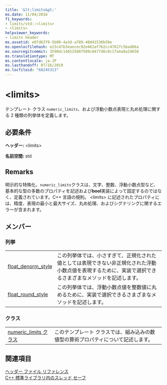 ```yaml
---
title: '&lt;limits&gt;'
ms.date: 11/04/2016
f1_keywords:
- limits/std::<limits>
- <limits>
helpviewer_keywords:
- limits header
ms.assetid: e07d6379-5b00-4a3d-a789-40d41538b59e
ms.openlocfilehash: e23c47b3eaecec92e462af7b2cc47627c5bad86a
ms.sourcegitcommit: 3590dc146525807500c0477d6c9c17a4a8a2d658
ms.translationtype: MT
ms.contentlocale: ja-JP
ms.lasthandoff: 07/16/2019
ms.locfileid: "68245313"
---
```

# <a name="ltlimitsgt"></a>&lt;limits&gt;

テンプレート クラス `numeric_limits`、および浮動小数点表現と丸め処理に関する 2 種類の列挙体を定義します。

## <a name="requirements"></a>必要条件

**ヘッダー:** \<limits>

**名前空間:** std

## <a name="remarks"></a>Remarks

明示的な特殊化、`numeric_limits`クラスは、文字、整数、浮動小数点型など、基本的な型の多数のプロパティを記述および**bool**実装によって固定するのではなく、定義されています。C++ 言語の規則。 \<limits> に記述されたプロパティには、精度、表現の最小と最大サイズ、丸め処理、およびシグナリングに関するエラーが含まれます。

## <a name="members"></a>メンバー

### <a name="enumerations"></a>列挙

|||
|-|-|
|[float_denorm_style](../standard-library/limits-enums.md#float_denorm_style)|この列挙体では、小さすぎて、正規化された値としては表現できない非正規化された浮動小数点値を表現するために、実装で選択できるさまざまなメソッドを記述します。|
|[float_round_style](../standard-library/limits-enums.md#float_round_style)|この列挙体では、浮動小数点値を整数値に丸めるために、実装で選択できるさまざまなメソッドを記述します。|

### <a name="classes"></a>クラス

|||
|-|-|
|[numeric_limits クラス](../standard-library/numeric-limits-class.md)|このテンプレート クラスでは、組み込みの数値型の算術プロパティについて記述します。|

## <a name="see-also"></a>関連項目

[ヘッダー ファイル リファレンス](../standard-library/cpp-standard-library-header-files.md)<br/>
[C++ 標準ライブラリ内のスレッド セーフ](../standard-library/thread-safety-in-the-cpp-standard-library.md)<br/>
